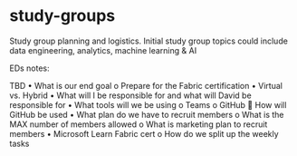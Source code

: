 # study-groups
Study group planning and logistics. Initial study group topics could include data engineering, analytics, machine learning &amp; AI


EDs notes:


TBD
•	What is our end goal
o	  Prepare for the Fabric certification
•	Virtual vs. Hybrid
•	What will I be responsible for and what will David be responsible for
•	What tools will we be using
o	  Teams
o	  GitHub
	How will GitHub be used
•	What plan do we have to recruit members
o	  What is the MAX number of members allowed
o	  What is marketing plan to recruit members
•	Microsoft Learn Fabric cert
o	  How do we split up the weekly tasks
